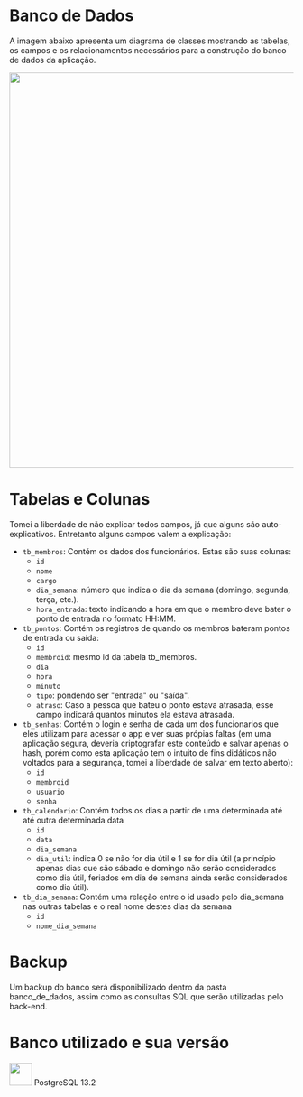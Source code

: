 # Banco de Dados

A imagem abaixo apresenta um diagrama de classes mostrando as tabelas, os campos e os relacionamentos necessários para a construção do banco de dados da aplicação.

<p align="center">
<img src="https://user-images.githubusercontent.com/119074384/215298968-e6e87670-d2af-4545-a060-9d04131caacf.jpeg" width="700" />
</p>

# Tabelas e Colunas

Tomei a liberdade de não explicar todos campos, já que alguns são auto-explicativos. Entretanto alguns campos valem a explicação:

- `tb_membros`: Contém os dados dos funcionários. Estas são suas colunas:
  - `id`
  - `nome`
  - `cargo`
  - `dia_semana`: número que indica o dia da semana (domingo, segunda, terça, etc.).
  - `hora_entrada`: texto indicando a hora em que o membro deve bater o ponto de entrada no formato HH:MM.
- `tb_pontos`: Contém os registros de quando os membros bateram pontos de entrada ou saída:
  - `id`
  - `membroid`: mesmo id da tabela tb_membros.
  - `dia`
  - `hora`
  - `minuto`
  - `tipo`: pondendo ser "entrada" ou "saída".
  - `atraso`: Caso a pessoa que bateu o ponto estava atrasada, esse campo indicará quantos minutos ela estava atrasada.
- `tb_senhas`: Contém o login e senha de cada um dos funcionarios que eles utilizam para acessar o app e ver suas própias faltas (em uma aplicação segura, deveria criptografar este conteúdo e salvar apenas o hash, porém como esta aplicação tem o intuito de fins didáticos não voltados para a segurança, tomei a liberdade de salvar em texto aberto):
  - `id`
  - `membroid`
  - `usuario`
  - `senha`
- `tb_calendario`: Contém todos os dias a partir de uma determinada até até outra determinada data
  - `id`
  - `data`
  - `dia_semana`
  - `dia_util`: indica 0 se não for dia útil e 1 se for dia útil (a princípio apenas dias que são sábado e domingo não serão considerados como dia útil, feriados em dia de semana ainda serão considerados como dia útil).
- `tb_dia_semana`: Contém uma relação entre o id usado pelo dia_semana nas outras tabelas e o real nome destes dias da semana
  - `id`
  - `nome_dia_semana`

# Backup

Um backup do banco será disponibilizado dentro da pasta banco_de_dados, assim como as consultas SQL que serão utilizadas pelo back-end.

# Banco utilizado e sua versão
<p>
<img src="https://user-images.githubusercontent.com/119074384/215299336-614d29de-be05-45be-b373-0ded9c7efb5a.png" width="40" />
PostgreSQL 13.2
</p>



  
